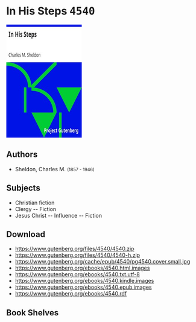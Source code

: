 # In His Steps <kbd>4540</kbd>

![](./cover.medium.jpg "")

## Authors


 - Sheldon, Charles M. <small>(1857 - 1946)</small>

## Subjects


 - Christian fiction
 - Clergy -- Fiction
 - Jesus Christ -- Influence -- Fiction

## Download


 - https://www.gutenberg.org/files/4540/4540.zip
 - https://www.gutenberg.org/files/4540/4540-h.zip
 - https://www.gutenberg.org/cache/epub/4540/pg4540.cover.small.jpg
 - https://www.gutenberg.org/ebooks/4540.html.images
 - https://www.gutenberg.org/ebooks/4540.txt.utf-8
 - https://www.gutenberg.org/ebooks/4540.kindle.images
 - https://www.gutenberg.org/ebooks/4540.epub.images
 - https://www.gutenberg.org/ebooks/4540.rdf

## Book Shelves


